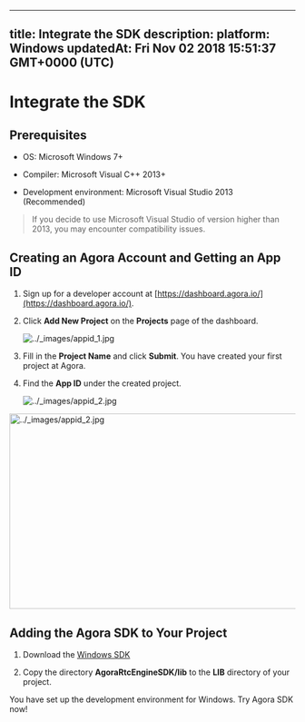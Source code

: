 
---
title: Integrate the SDK
description: 
platform: Windows
updatedAt: Fri Nov 02 2018 15:51:37 GMT+0000 (UTC)
---
# Integrate the SDK
## Prerequisites

-   OS: Microsoft Windows 7+

-   Compiler: Microsoft Visual C++ 2013+

-   Development environment: Microsoft Visual Studio 2013 (Recommended)


> If you decide to use Microsoft Visual Studio of version higher than 2013, you may encounter compatibility issues.

## Creating an Agora Account and Getting an App ID

1. Sign up for a developer account at [https://dashboard.agora.io/](https://dashboard.agora.io/).

2. Click **Add New Project** on the **Projects** page of the dashboard.

   <img alt="../_images/appid_1.jpg" src="https://web-cdn.agora.io/docs-files/en/appid_1.jpg" />

3. Fill in the **Project Name** and click **Submit**. You have created your first project at Agora.

4. Find the **App ID** under the created project.

   <img alt="../_images/appid_2.jpg" src="https://web-cdn.agora.io/docs-files/en/appid_2.jpg" />


<img alt="../_images/appid_2.jpg" src="https://web-cdn.agora.io/docs-files/en/appid_2.jpg" style="width: 1138.0px; height: 344.0px;"/>


## Adding the Agora SDK to Your Project

1.  Download the [Windows SDK](https://docs.agora.io/en/Agora%20Platform/downloads)

2.  Copy the directory **AgoraRtcEngineSDK/lib** to the **LIB** directory of your project.


You have set up the development environment for Windows. Try Agora SDK now!



